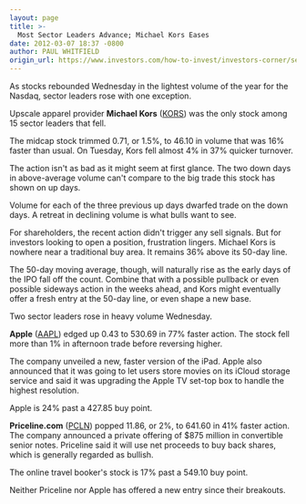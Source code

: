 ```yaml
---
layout: page
title: >-
  Most Sector Leaders Advance; Michael Kors Eases
date: 2012-03-07 18:37 -0800
author: PAUL WHITFIELD
origin_url: https://www.investors.com/how-to-invest/investors-corner/sector-leaders-rise-kors-falls
---
```





As stocks rebounded Wednesday in the lightest volume of the year for the Nasdaq, sector leaders rose with one exception.


Upscale apparel provider **Michael Kors** ([KORS](https://research.investors.com/quote.aspx?symbol=KORS)) was the only stock among 15 sector leaders that fell.


The midcap stock trimmed 0.71, or 1.5%, to 46.10 in volume that was 16% faster than usual. On Tuesday, Kors fell almost 4% in 37% quicker turnover.


The action isn't as bad as it might seem at first glance. The two down days in above-average volume can't compare to the big trade this stock has shown on up days.


Volume for each of the three previous up days dwarfed trade on the down days. A retreat in declining volume is what bulls want to see.


For shareholders, the recent action didn't trigger any sell signals. But for investors looking to open a position, frustration lingers. Michael Kors is nowhere near a traditional buy area. It remains 36% above its 50-day line.


The 50-day moving average, though, will naturally rise as the early days of the IPO fall off the count. Combine that with a possible pullback or even possible sideways action in the weeks ahead, and Kors might eventually offer a fresh entry at the 50-day line, or even shape a new base.


Two sector leaders rose in heavy volume Wednesday.


**Apple** ([AAPL](https://research.investors.com/quote.aspx?symbol=AAPL)) edged up 0.43 to 530.69 in 77% faster action. The stock fell more than 1% in afternoon trade before reversing higher.


The company unveiled a new, faster version of the iPad. Apple also announced that it was going to let users store movies on its iCloud storage service and said it was upgrading the Apple TV set-top box to handle the highest resolution.


Apple is 24% past a 427.85 buy point.


**Priceline.com** ([PCLN](https://research.investors.com/quote.aspx?symbol=PCLN)) popped 11.86, or 2%, to 641.60 in 41% faster action. The company announced a private offering of \$875 million in convertible senior notes. Priceline said it will use net proceeds to buy back shares, which is generally regarded as bullish.


The online travel booker's stock is 17% past a 549.10 buy point.


Neither Priceline nor Apple has offered a new entry since their breakouts.




